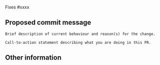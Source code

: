 <!--
    If this pull request addresses an issue, link to it:
    "Fixes #xxxx" or "Resolves #xxxx".
    Also include the issue number in the title "[#xxxx] Title"

    If this pull request is part of an issue, but does not fully fix
    it, use: "Part of #xxxx".
-->
Fixes #xxxx

## Proposed commit message
<!--
    Propose a detailed commit message for this pull request using the
    following format. Wrap lines at 72 characters.

    Guide on how to write a good commit message:
    https://oss-generic.github.io/process/docs/FormatsAndConventions.html#commit-message
-->
```
Brief description of current behaviour and reason(s) for the change.

Call-to-action statement describing what you are doing in this PR.
```

## Other information
<!--
    Include any other relevant information, such as special testing
    instructions, additional information to help the reviewer better
    understand the code, etc. Otherwise, remove this section.
-->
